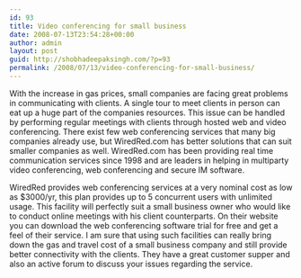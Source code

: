 ```yaml
---
id: 93
title: Video conferencing for small business
date: 2008-07-13T23:54:28+00:00
author: admin
layout: post
guid: http://shobhadeepaksingh.com/?p=93
permalink: /2008/07/13/video-conferencing-for-small-business/
---
```

With the increase in gas prices, small companies are facing great problems in communicating with clients. A single tour to meet clients in person can eat up a huge part of the companies resources. This issue can be handled by performing regular meetings with clients through hosted web and video conferencing. There exist few web conferencing services that many big companies already use, but WiredRed.com has better solutions that can suit smaller companies as well. WiredRed.com has been providing real time communication services since 1998 and are leaders in helping in multiparty video conferencing, web conferencing and secure IM software.

WiredRed provides web conferencing services at a very nominal cost as low as $3000/yr, this plan provides up to 5 concurrent users with unlimited usage. This facility will perfectly suit a small business owner who would like to conduct online meetings with his client counterparts. On their website you can download the web conferencing software trial for free and get a feel of their service. I am sure that using such facilities can really bring down the gas and travel cost of a small business company and still provide better connectivity with the clients. They have a great customer supper and also an active forum to discuss your issues regarding the service.